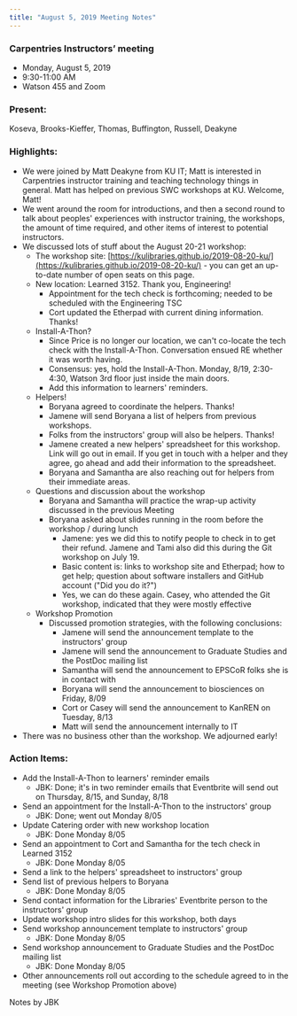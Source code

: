 ```yaml
---
title: "August 5, 2019 Meeting Notes"
---
```

### Carpentries Instructors’ meeting
- Monday, August 5, 2019
- 9:30-11:00 AM
- Watson 455 and Zoom

### Present:
Koseva, Brooks-Kieffer, Thomas, Buffington, Russell, Deakyne

### Highlights:
- We were joined by Matt Deakyne from KU IT; Matt is interested in Carpentries instructor training and teaching technology things in general. Matt has helped on previous SWC workshops at KU. Welcome, Matt!
- We went around the room for introductions, and then a second round to talk about peoples' experiences with instructor training, the workshops, the amount of time required, and other items of interest to potential instructors.
- We discussed lots of stuff about the August 20-21 workshop:
  - The workshop site: [https://kulibraries.github.io/2019-08-20-ku/](https://kulibraries.github.io/2019-08-20-ku/) - you can get an up-to-date number of open seats on this page.
  - New location: Learned 3152. Thank you, Engineering!
    - Appointment for the tech check is forthcoming; needed to be scheduled with the Engineering TSC
    - Cort updated the Etherpad with current dining information. Thanks!
  - Install-A-Thon?
    - Since Price is no longer our location, we can't co-locate the tech check with the Install-A-Thon. Conversation ensued RE whether it was worth having.
    - Consensus: yes, hold the Install-A-Thon. Monday, 8/19, 2:30-4:30, Watson 3rd floor just inside the main doors.
    - Add this information to learners' reminders.
  - Helpers!
    - Boryana agreed to coordinate the helpers. Thanks!
    - Jamene will send Boryana a list of helpers from previous workshops.
    - Folks from the instructors' group will also be helpers. Thanks!
    - Jamene created a new helpers' spreadsheet for this workshop. Link will go out in email. If you get in touch with a helper and they agree, go ahead and add their information to the spreadsheet.
    - Boryana and Samantha are also reaching out for helpers from their immediate areas.
  - Questions and discussion about the workshop
    - Boryana and Samantha will practice the wrap-up activity discussed in the previous Meeting
    - Boryana asked about slides running in the room before the workshop / during lunch
      - Jamene: yes we did this to notify people to check in to get their refund. Jamene and Tami also did this during the Git workshop on July 19.
      - Basic content is: links to workshop site and Etherpad; how to get help; question about software installers and GitHub account ("Did you do it?")
      - Yes, we can do these again. Casey, who attended the Git workshop, indicated that they were mostly effective
  - Workshop Promotion
    - Discussed promotion strategies, with the following conclusions:
      - Jamene will send the announcement template to the instructors' group
      - Jamene will send the announcement to Graduate Studies and the PostDoc mailing list
      - Samantha will send the announcement to EPSCoR folks she is in contact with
      - Boryana will send the announcement to biosciences on Friday, 8/09
      - Cort or Casey will send the announcement to KanREN on Tuesday, 8/13
      - Matt will send the announcement internally to IT
- There was no business other than the workshop. We adjourned early!

### Action Items:
- Add the Install-A-Thon to learners' reminder emails
  - JBK: Done; it's in two reminder emails that Eventbrite will send out on Thursday, 8/15, and Sunday, 8/18
- Send an appointment for the Install-A-Thon to the instructors' group
  - JBK: Done; went out Monday 8/05
- Update Catering order with new workshop location  
  - JBK: Done Monday 8/05
- Send an appointment to Cort and Samantha for the tech check in Learned 3152
  - JBK: Done Monday 8/05
- Send a link to the helpers' spreadsheet to instructors' group
- Send list of previous helpers to Boryana
  - JBK: Done Monday 8/05
- Send contact information for the Libraries' Eventbrite person to the instructors' group
- Update workshop intro slides for this workshop, both days
- Send workshop announcement template to instructors' group
  - JBK: Done Monday 8/05
- Send workshop announcement to Graduate Studies and the PostDoc mailing list
  - JBK: Done Monday 8/05
- Other announcements roll out according to the schedule agreed to in the meeting (see Workshop Promotion above)


Notes by JBK

